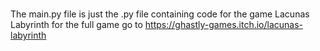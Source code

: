 ###
The main.py file is just the .py file containing code for the game Lacunas Labyrinth
for the full game go to https://ghastly-games.itch.io/lacunas-labyrinth
###
